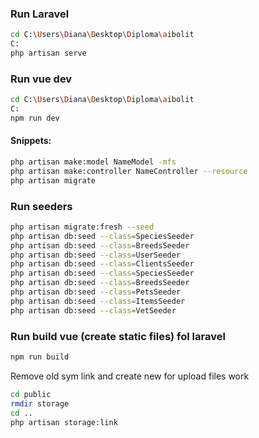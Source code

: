 ### Run Laravel

```sh 
cd C:\Users\Diana\Desktop\Diploma\aibolit 
C:
php artisan serve
```

### Run vue dev

```sh 
cd C:\Users\Diana\Desktop\Diploma\aibolit 
C:
npm run dev
```

#### Snippets:

```sh
php artisan make:model NameModel -mfs
php artisan make:controller NameController --resource
php artisan migrate
```

### Run seeders

```sh
php artisan migrate:fresh --seed
php artisan db:seed --class=SpeciesSeeder
php artisan db:seed --class=BreedsSeeder
php artisan db:seed --class=UserSeeder
php artisan db:seed --class=ClientsSeeder
php artisan db:seed --class=SpeciesSeeder
php artisan db:seed --class=BreedsSeeder
php artisan db:seed --class=PetsSeeder
php artisan db:seed --class=ItemsSeeder
php artisan db:seed --class=VetSeeder
```

### Run build vue (create static files) fol laravel
```sh
npm run build
```



Remove old sym link  and create new for upload files work
```sh
cd public
rmdir storage
cd ..
php artisan storage:link
```
